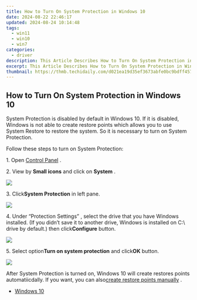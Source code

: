 ```yaml
---
title: How to Turn On System Protection in Windows 10
date: 2024-08-22 22:46:17
updated: 2024-08-24 10:14:48
tags:
  - win11
  - win10
  - win7
categories:
  - driver
description: This Article Describes How to Turn On System Protection in Windows 10
excerpt: This Article Describes How to Turn On System Protection in Windows 10
thumbnail: https://thmb.techidaily.com/d021ea19d35ef3673abfe0bc9bdff457eb34791e55514d7bc0ce5bafaca00aee.jpg
---
```


## How to Turn On System Protection in Windows 10

System Protection is disabled by default in Windows 10\. If it is disabled, Windows is not able to create restore points which allows you to use System Restore to restore the system. So it is necessary to turn on System Protection.  
  
Follow these steps to turn on System Protection:  
  
1\. Open [Control Panel](https://tools.techidaily.com/drivereasy/download/) .   
  
2\. View by **Small icons** and click on **System** .   
  
![](https://images.drivereasy.com/wp-content/uploads/2017/01/img_5874ae59063e3.jpg)   
  
 3\. Click**System Protection** in left pane.  

![](https://images.drivereasy.com/wp-content/uploads/2017/01/img_5874af17efd1d.jpg) 

  
4\. Under “Protection Settings”  , select the drive that you have Windows installed. (If you didn’t save it to another drive, Windows is installed on C:\\ drive by default.) then click**Configure** button.  
  
![](https://images.drivereasy.com/wp-content/uploads/2017/01/img_587855c91605c.jpg)   
  
 5\. Select option**Turn on system protection** and click**OK** button.  

![](https://images.drivereasy.com/wp-content/uploads/2017/01/img_58785621ed96e.jpg)   
  
 After System Protection is turned on, Windows 10 will create restores points automatiicdally. If you want, you can also[create restore points manually](https://tools.techidaily.com/drivereasy/download/) .

* [Windows 10](https://tools.techidaily.com/drivereasy/download/)

<ins class="adsbygoogle"
     style="display:block"
     data-ad-format="autorelaxed"
     data-ad-client="ca-pub-7571918770474297"
     data-ad-slot="1223367746"></ins>



<ins class="adsbygoogle"
     style="display:block"
     data-ad-client="ca-pub-7571918770474297"
     data-ad-slot="8358498916"
     data-ad-format="auto"
     data-full-width-responsive="true"></ins>
